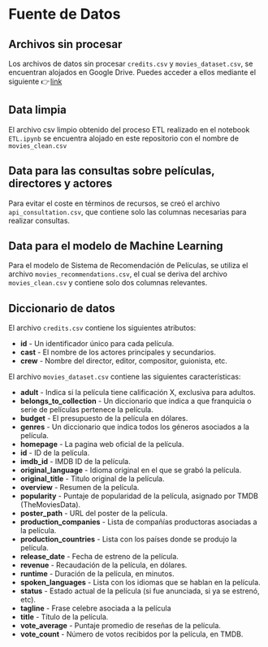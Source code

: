 # Fuente de Datos

## Archivos sin procesar

Los archivos de datos sin procesar ```credits.csv``` y ```movies_dataset.csv```, se encuentran alojados en Google Drive. Puedes acceder a ellos mediante el siguiente 👉 [link](https://drive.google.com/drive/folders/1uYpitLzf2ZTTltMB8LuqmZY8ctHLLIaV?usp=sharing)

## Data limpia

El archivo csv limpio obtenido del proceso ETL realizado en el notebook ```ETL.ipynb``` se encuentra alojado en este repositorio con el nombre de ```movies_clean.csv```

## Data para las consultas sobre películas, directores y actores

Para evitar el coste en términos de recursos, se creó el archivo ```api_consultation.csv```, que contiene solo las columnas necesarias para realizar consultas.

## Data para el modelo de Machine Learning

Para el modelo de Sistema de Recomendación de Películas, se utiliza el archivo ```movies_recommendations.csv```, el cual se deriva del archivo ```movies_clean.csv``` y contiene solo dos columnas relevantes.

## Diccionario de datos

El archivo ```credits.csv``` contiene los siguientes atributos:

* **id** - Un identificador único para cada película.
* **cast** - El nombre de los actores principales y secundarios.
* **crew** - Nombre del director, editor, compositor, guionista, etc.

El archivo ```movies_dataset.csv``` contiene las siguientes características:

* **adult** - Indica si la película tiene calificación X, exclusiva para adultos.
* **belongs_to_collection** - Un diccionario que indica a que franquicia o serie de películas pertenece la película.
* **budget** - El presupuesto de la película en dólares.
* **genres** - Un diccionario que indica todos los géneros asociados a la película.
* **homepage** - La pagina web oficial de la película.
* **id** - ID de la película.
* **imdb_id** - IMDB ID de la película.
* **original_language** - Idioma original en el que se grabó la película.
* **original_title** - Titulo original de la película.
* **overview** - Resumen de la película.
* **popularity** - Puntaje de popularidad de la película, asignado por TMDB (TheMoviesData).
* **poster_path** - URL del poster de la película.
* **production_companies** - Lista de compañías productoras asociadas a la película.
* **production_countries** - Lista con los países donde se produjo la película.
* **release_date** - Fecha de estreno de la película.
* **revenue** - Recaudación de la película, en dólares.
* **runtime** - Duración de la película, en minutos.
* **spoken_languages** - Lista con los idiomas que se hablan en la película.
* **status** - Estado actual de la película (si fue anunciada, si ya se estrenó, etc).
* **tagline** - Frase celebre asociada a la película
* **title** - Título de la película.
* **vote_average** - Puntaje promedio de reseñas de la película.
* **vote_count** - Número de votos recibidos por la película, en TMDB.
